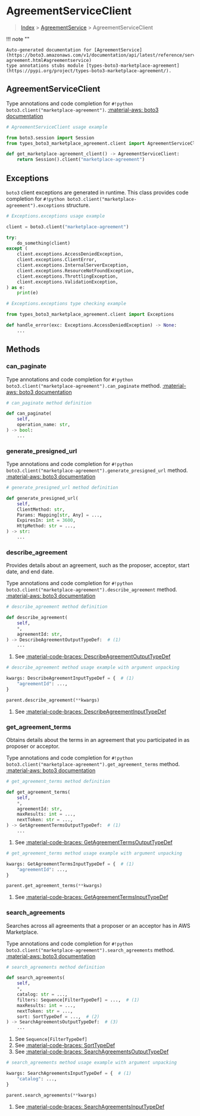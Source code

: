 # AgreementServiceClient

> [Index](../README.md) > [AgreementService](./README.md) > AgreementServiceClient

!!! note ""

    Auto-generated documentation for [AgreementService](https://boto3.amazonaws.com/v1/documentation/api/latest/reference/services/marketplace-agreement.html#agreementservice)
    type annotations stubs module [types-boto3-marketplace-agreement](https://pypi.org/project/types-boto3-marketplace-agreement/).

## AgreementServiceClient

Type annotations and code completion for `#!python boto3.client("marketplace-agreement")`.
[:material-aws: boto3 documentation](https://boto3.amazonaws.com/v1/documentation/api/latest/reference/services/marketplace-agreement.html#AgreementService.Client)

```python
# AgreementServiceClient usage example

from boto3.session import Session
from types_boto3_marketplace_agreement.client import AgreementServiceClient

def get_marketplace-agreement_client() -> AgreementServiceClient:
    return Session().client("marketplace-agreement")
```

## Exceptions


`boto3` client exceptions are generated in runtime.
This class provides code completion for `#!python boto3.client("marketplace-agreement").exceptions` structure.

```python
# Exceptions.exceptions usage example

client = boto3.client("marketplace-agreement")

try:
    do_something(client)
except (
    client.exceptions.AccessDeniedException,
    client.exceptions.ClientError,
    client.exceptions.InternalServerException,
    client.exceptions.ResourceNotFoundException,
    client.exceptions.ThrottlingException,
    client.exceptions.ValidationException,
) as e:
    print(e)
```

```python
# Exceptions.exceptions type checking example

from types_boto3_marketplace_agreement.client import Exceptions

def handle_error(exc: Exceptions.AccessDeniedException) -> None:
    ...
```


## Methods


### can\_paginate



Type annotations and code completion for `#!python boto3.client("marketplace-agreement").can_paginate` method.
[:material-aws: boto3 documentation](https://boto3.amazonaws.com/v1/documentation/api/latest/reference/services/marketplace-agreement/client/can_paginate.html)

```python
# can_paginate method definition

def can_paginate(
    self,
    operation_name: str,
) -> bool:
    ...
```


### generate\_presigned\_url



Type annotations and code completion for `#!python boto3.client("marketplace-agreement").generate_presigned_url` method.
[:material-aws: boto3 documentation](https://boto3.amazonaws.com/v1/documentation/api/latest/reference/services/marketplace-agreement/client/generate_presigned_url.html)

```python
# generate_presigned_url method definition

def generate_presigned_url(
    self,
    ClientMethod: str,
    Params: Mapping[str, Any] = ...,
    ExpiresIn: int = 3600,
    HttpMethod: str = ...,
) -> str:
    ...
```


### describe\_agreement

Provides details about an agreement, such as the proposer, acceptor, start
date, and end date.

Type annotations and code completion for `#!python boto3.client("marketplace-agreement").describe_agreement` method.
[:material-aws: boto3 documentation](https://boto3.amazonaws.com/v1/documentation/api/latest/reference/services/marketplace-agreement/client/describe_agreement.html)

```python
# describe_agreement method definition

def describe_agreement(
    self,
    *,
    agreementId: str,
) -> DescribeAgreementOutputTypeDef:  # (1)
    ...
```

1. See [:material-code-braces: DescribeAgreementOutputTypeDef](./type_defs.md#describeagreementoutputtypedef)


```python
# describe_agreement method usage example with argument unpacking

kwargs: DescribeAgreementInputTypeDef = {  # (1)
    "agreementId": ...,
}

parent.describe_agreement(**kwargs)
```

1. See [:material-code-braces: DescribeAgreementInputTypeDef](./type_defs.md#describeagreementinputtypedef)

### get\_agreement\_terms

Obtains details about the terms in an agreement that you participated in as
proposer or acceptor.

Type annotations and code completion for `#!python boto3.client("marketplace-agreement").get_agreement_terms` method.
[:material-aws: boto3 documentation](https://boto3.amazonaws.com/v1/documentation/api/latest/reference/services/marketplace-agreement/client/get_agreement_terms.html)

```python
# get_agreement_terms method definition

def get_agreement_terms(
    self,
    *,
    agreementId: str,
    maxResults: int = ...,
    nextToken: str = ...,
) -> GetAgreementTermsOutputTypeDef:  # (1)
    ...
```

1. See [:material-code-braces: GetAgreementTermsOutputTypeDef](./type_defs.md#getagreementtermsoutputtypedef)


```python
# get_agreement_terms method usage example with argument unpacking

kwargs: GetAgreementTermsInputTypeDef = {  # (1)
    "agreementId": ...,
}

parent.get_agreement_terms(**kwargs)
```

1. See [:material-code-braces: GetAgreementTermsInputTypeDef](./type_defs.md#getagreementtermsinputtypedef)

### search\_agreements

Searches across all agreements that a proposer or an acceptor has in AWS
Marketplace.

Type annotations and code completion for `#!python boto3.client("marketplace-agreement").search_agreements` method.
[:material-aws: boto3 documentation](https://boto3.amazonaws.com/v1/documentation/api/latest/reference/services/marketplace-agreement/client/search_agreements.html)

```python
# search_agreements method definition

def search_agreements(
    self,
    *,
    catalog: str = ...,
    filters: Sequence[FilterTypeDef] = ...,  # (1)
    maxResults: int = ...,
    nextToken: str = ...,
    sort: SortTypeDef = ...,  # (2)
) -> SearchAgreementsOutputTypeDef:  # (3)
    ...
```

1. See `Sequence[FilterTypeDef]`
2. See [:material-code-braces: SortTypeDef](./type_defs.md#sorttypedef)
3. See [:material-code-braces: SearchAgreementsOutputTypeDef](./type_defs.md#searchagreementsoutputtypedef)


```python
# search_agreements method usage example with argument unpacking

kwargs: SearchAgreementsInputTypeDef = {  # (1)
    "catalog": ...,
}

parent.search_agreements(**kwargs)
```

1. See [:material-code-braces: SearchAgreementsInputTypeDef](./type_defs.md#searchagreementsinputtypedef)




